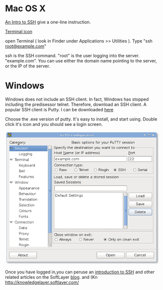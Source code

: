 
# Mac OS X

[An Intro to SSH](http://blog.softlayer.com/2011/unix-sysadmin-boot-camp-an-intro-to-ssh/) give a one-line instruction.

[Terminal icon](http://www.iconspedia.com/icon/terminal-13468.html)

open Terminal ( look in Finder under Applications >> Utilities ).
Type "ssh root@example.com"

ssh is the SSH command.  "root" is the user logging into the server.  "example.com".  You can use either the domain name pointing to the server, or the IP of the server.



# Windows

Windows does not include an SSH client.  In fact, Windows has stopped including the predisessor telnet.  Therefore, download an SSH client.  A popular SSH client is Putty.  I can be downloaded [here](http://www.chiark.greenend.org.uk/~sgtatham/putty/download.html)

Choose the .exe version of putty.  It's easy to install, and start using.  Double click it's icon and you should see a login screen.

![Putty](putty.png "Putty")



Once you have logged in,you can peruse an [introduction to SSH](http://blog.softlayer.com/2011/unix-sysadmin-boot-camp-an-intro-to-ssh/) and other related articles on the SoftLayer [blog](http://blog.softlayer.com/tag/ssh/). and (Kn
http://knowledgelayer.softlayer.com/
